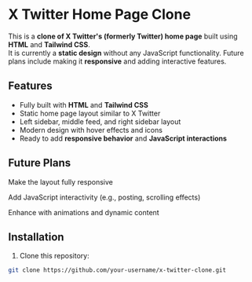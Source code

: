 # X Twitter Home Page Clone

This is a **clone of X Twitter's (formerly Twitter) home page** built using **HTML** and **Tailwind CSS**.  
It is currently a **static design** without any JavaScript functionality. Future plans include making it **responsive** and adding interactive features.

## Features

- Fully built with **HTML** and **Tailwind CSS**
- Static home page layout similar to X Twitter
- Left sidebar, middle feed, and right sidebar layout
- Modern design with hover effects and icons
- Ready to add **responsive behavior** and **JavaScript interactions**

## Future Plans

Make the layout fully responsive

Add JavaScript interactivity (e.g., posting, scrolling effects)

Enhance with animations and dynamic content

## Installation

1. Clone this repository:

```bash
git clone https://github.com/your-username/x-twitter-clone.git

